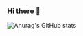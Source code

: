 ### Hi there 👋

![Anurag's GitHub stats](https://github-readme-stats.vercel.app/api?username=Mateushrocha&show_icons=true&theme=radical)

